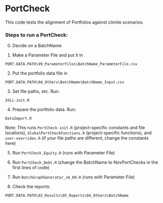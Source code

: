 # PortCheck

This code tests the alignment of Portfolios against climite scenarios.

### Steps to run a PortCheck:

0) Decide on a BatchName

1) Make a Parameter File and put it in 
```
PORT.DATA.PATH\99_ParameterFiles\BatchName_ParameterFile.csv
```

2) Put the portfolio data file in 
```
PORT.DATA.PATH\04_Others\BatchName\BatchName_Input.csv
```

3) Set file paths, etc.  Run:
```
2dii-init.R
```
4) Prepare the portfolio data.  Run:
```
DataImport.R  
```
Note: This runs ```PortCheck-init.R``` (project-specific constants and file locations), ```GlobalPortCheckFunctions.R``` (project-specific functions), and ```user-overrides.R``` (if your file paths are different, change the constants here)

5) Run ```PortCheck_Equity.R``` (runs with Parameter File)

6) Run ```PortCheck_Debt.R``` (change the BatchName to NovPortChecks in the first lines of code)

7) Run ```BatchGraphGenerator_v6_KH.R``` (runs with Parameter File)

8) Check the reports: 
```
PORT.DATA.PATH\03_Results\05_Reports\04_Others\BatchName
```
